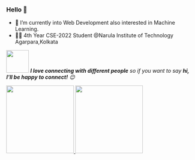 ### Hello 👋
- 🌱 I’m currently into Web Development also interested in Machine Learning.
- 💁🏻 4th Year CSE-2022 Student @Narula Institute of Technology Agarpara,Kolkata

<!--
**biswarup14/biswarup14** is a ✨ _special_ ✨ repository because its `README.md` (this file) appears on your GitHub profile.

Here are some ideas to get you started:

- 🔭 I’m currently working on ...
- 🌱 I’m currently learning ...
- 👯 I’m looking to collaborate on ...
- 🤔 I’m looking for help with ...
- 💬 Ask me about ...
- 📫 How to reach me: ...
- 😄 Pronouns: ...
- ⚡ Fun fact: ...
-->

<a href="https://www.linkedin.com/in/biswarup-bhattacharjee-2a836019a/"><img src="https://media.giphy.com/media/LnQjpWaON8nhr21vNW/giphy.gif" width="60"></a> <em><b>I love connecting with different people</b> so if you want to say <b>hi, I'll be happy to connect!</b> 😊</em>

<a href="https://github.com/biswarup14">
  <img height="180em" src="https://github-readme-stats.vercel.app/api?username=biswarup14&hide=contribs,prs&show_icons=true&theme=cobalt" />
  <img height="180em" src="https://github-readme-stats.vercel.app/api/top-langs/?username=biswarup14&layout=compact&show_icons=true&theme=tokyonight" />
</a>

